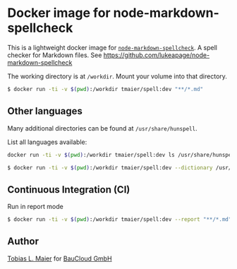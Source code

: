 # Docker image for node-markdown-spellcheck

This is a lightweight docker image for [`node-markdown-spellcheck`](https://github.com/lukeapage/node-markdown-spellcheck).
A spell checker for Markdown files.
See https://github.com/lukeapage/node-markdown-spellcheck

The working directory is at `/workdir`. Mount your volume into that directory.

```bash
$ docker run -ti -v $(pwd):/workdir tmaier/spell:dev "**/*.md"
```

## Other languages

Many additional directories can be found at `/usr/share/hunspell`.

List all languages available:

```bash
docker run -ti -v $(pwd):/workdir tmaier/spell:dev ls /usr/share/hunspell
```

```bash
$ docker run -ti -v $(pwd):/workdir tmaier/spell:dev --dictionary /usr/share/hunspell/de_DE_comb "**/*.md"
```

## Continuous Integration (CI)

Run in report mode

```bash
$ docker run -ti -v $(pwd):/workdir tmaier/spell:dev --report "**/*.md"
```

## Author

[Tobias L. Maier](http://tobiasmaier.info) for [BauCloud GmbH](http://www.baucloud.com)
